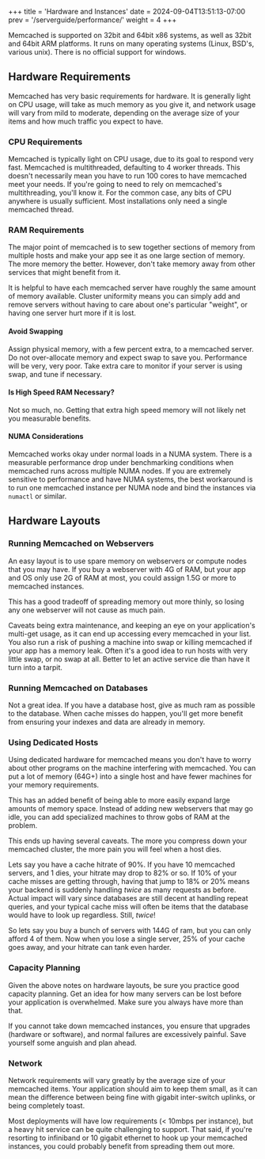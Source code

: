 +++
title = 'Hardware and Instances'
date = 2024-09-04T13:51:13-07:00
prev = '/serverguide/performance/'
weight = 4
+++

Memcached is supported on 32bit and 64bit x86 systems, as well as 32bit and
64bit ARM platforms.
It runs on many operating systems (Linux, BSD's, various
unix). There is no official support for windows.

## Hardware Requirements

Memcached has very basic requirements for hardware. It is generally light on CPU usage, will take as much memory as you give it, and network usage will vary from mild to moderate, depending on the average size of your items and how much traffic you expect to have.

### CPU Requirements

Memcached is typically light on CPU usage, due to its goal to respond very fast. Memcached is multithreaded, defaulting to 4 worker threads. This doesn't necessarily mean you have to run 100 cores to have memcached meet your needs. If you're going to need to rely on memcached's multithreading, you'll know it. For the common case, any bits of CPU anywhere is usually sufficient. Most installations only need a single memcached thread.

### RAM Requirements

The major point of memcached is to sew together sections of memory from multiple hosts and make your app see it as one large section of memory. The more memory the better. However, don't take memory away from other services that might benefit from it.

It is helpful to have each memcached server have roughly the same amount of memory available. Cluster uniformity means you can simply add and remove servers without having to care about one's particular "weight", or having one server hurt more if it is lost.

#### Avoid Swapping

Assign physical memory, with a few percent extra, to a memcached server. Do not over-allocate memory and expect swap to save you. Performance will be very, very poor. Take extra care to monitor if your server is using swap, and tune if necessary.

#### Is High Speed RAM Necessary?

Not so much, no. Getting that extra high speed memory will not likely net you measurable benefits.

#### NUMA Considerations

Memcached works okay under normal loads in a NUMA system. There is a
measurable performance drop under benchmarking conditions when memcached runs
across multiple NUMA nodes. If you are extremely sensitive to performance and
have NUMA systems, the best workaround is to run one memcached instance per
NUMA node and bind the instances via `numactl` or similar.

## Hardware Layouts

### Running Memcached on Webservers

An easy layout is to use spare memory on webservers or compute nodes that you may have. If you buy a webserver with 4G of RAM, but your app and OS only use 2G of RAM at most, you could assign 1.5G or more to memcached instances.

This has a good tradeoff of spreading memory out more thinly, so losing any one webserver will not cause as much pain.

Caveats being extra maintenance, and keeping an eye on your application's multi-get usage, as it can end up accessing every memcached in your list. You also run a risk of pushing a machine into swap or killing memcached if your app has a memory leak. Often it's a good idea to run hosts with very little swap, or no swap at all. Better to let an active service die than have it turn into a tarpit.

### Running Memcached on Databases

Not a great idea. If you have a database host, give as much ram as possible to the database. When cache misses do happen, you'll get more benefit from ensuring your indexes and data are already in memory.

### Using Dedicated Hosts

Using dedicated hardware for memcached means you don't have to worry about other programs on the machine interfering with memcached. You can put a lot of memory (64G+) into a single host and have fewer machines for your memory requirements.

This has an added benefit of being able to more easily expand large amounts of memory space. Instead of adding new webservers that may go idle, you can add specialized machines to throw gobs of RAM at the problem.

This ends up having several caveats. The more you compress down your memcached cluster, the more pain you will feel when a host dies.

Lets say you have a cache hitrate of 90%. If you have 10 memcached servers, and 1 dies, your hitrate may drop to 82% or so. If 10% of your cache misses are getting through, having that jump to 18% or 20% means your backend is suddenly handling *twice* as many requests as before. Actual impact will vary since databases are still decent at handling repeat queries, and your typical cache miss will often be items that the database would have to look up regardless. Still, *twice*!

So lets say you buy a bunch of servers with 144G of ram, but you can only afford 4 of them. Now when you lose a single server, 25% of your cache goes away, and your hitrate can tank even harder.

### Capacity Planning

Given the above notes on hardware layouts, be sure you practice good capacity planning. Get an idea for how many servers can be lost before your application is overwhelmed. Make sure you always have more than that.

If you cannot take down memcached instances, you ensure that upgrades (hardware or software), and normal failures are excessively painful. Save yourself some anguish and plan ahead.

### Network

Network requirements will vary greatly by the average size of your memcached items. Your application should aim to keep them small, as it can mean the difference between being fine with gigabit inter-switch uplinks, or being completely toast.

Most deployments will have low requirements (< 10mbps per instance), but a heavy hit service can be quite challenging to support. That said, if you're resorting to infiniband or 10 gigabit ethernet to hook up your memcached instances, you could probably benefit from spreading them out more.

